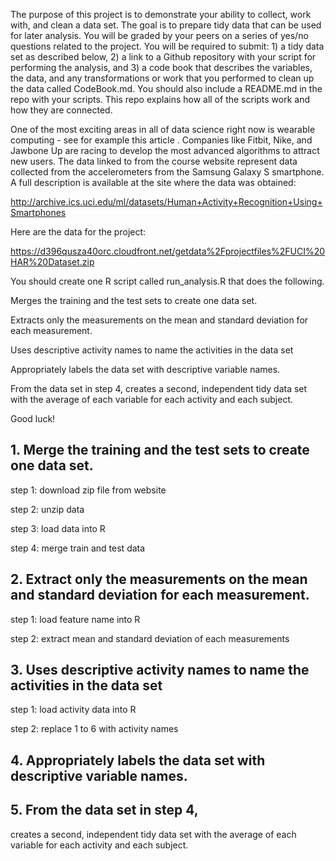 

The purpose of this project is to demonstrate your ability to collect, work with, and clean a data set. The goal is to prepare tidy data that can be used for later analysis. You will be graded by your peers on a series of yes/no questions related to the project. You will be required to submit: 1) a tidy data set as described below, 2) a link to a Github repository with your script for performing the analysis, and 3) a code book that describes the variables, the data, and any transformations or work that you performed to clean up the data called CodeBook.md. You should also include a README.md in the repo with your scripts. This repo explains how all of the scripts work and how they are connected.

One of the most exciting areas in all of data science right now is wearable computing - see for example this article . Companies like Fitbit, Nike, and Jawbone Up are racing to develop the most advanced algorithms to attract new users. The data linked to from the course website represent data collected from the accelerometers from the Samsung Galaxy S smartphone. A full description is available at the site where the data was obtained:

http://archive.ics.uci.edu/ml/datasets/Human+Activity+Recognition+Using+Smartphones

Here are the data for the project:

https://d396qusza40orc.cloudfront.net/getdata%2Fprojectfiles%2FUCI%20HAR%20Dataset.zip

You should create one R script called run_analysis.R that does the following.

Merges the training and the test sets to create one data set.

Extracts only the measurements on the mean and standard deviation for each measurement.

Uses descriptive activity names to name the activities in the data set

Appropriately labels the data set with descriptive variable names.

From the data set in step 4, creates a second, independent tidy data set with the average of each variable for each activity and each subject.

Good luck!

## 1. Merge the training and the test sets to create one data set.

step 1: download zip file from website

step 2: unzip data

step 3: load data into R

step 4: merge train and test data

## 2. Extract only the measurements on the mean and standard deviation for each measurement. 

step 1: load feature name into R

step 2:  extract mean and standard deviation of each measurements

## 3. Uses descriptive activity names to name the activities in the data set

step 1: load activity data into R

step 2: replace 1 to 6 with activity names

## 4. Appropriately labels the data set with descriptive variable names.

## 5. From the data set in step 4,
creates a second, independent tidy data set with the average of each variable for each activity and each subject.
